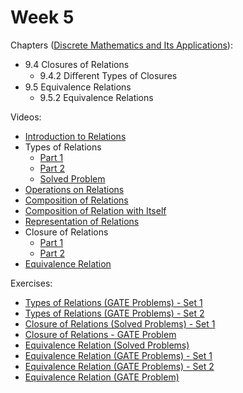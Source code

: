 # Week 5

Chapters ([Discrete Mathematics and Its Applications](https://annas-archive.org/md5/fbd2bb38796aca68b86da621fe6b0fad)):
- 9.4 Closures of Relations
    - 9.4.2 Diﬀerent Types of Closures
- 9.5 Equivalence Relations
    - 9.5.2 Equivalence Relations

Videos:
- [Introduction to Relations](https://www.youtube.com/watch?v=4Caxyh0zt_o)
- Types of Relations
    - [Part 1](https://www.youtube.com/watch?v=GvNGf9Gki7o)
    - [Part 2](https://www.youtube.com/watch?v=O19RpfoxQpA)
    - [Solved Problem](https://www.youtube.com/watch?v=K1IUntpKkE8)
- [Operations on Relations](https://www.youtube.com/watch?v=jCt70x6bjU0)
- [Composition of Relations](https://www.youtube.com/watch?v=e3HJN-grUrk)
- [Composition of Relation with Itself](https://www.youtube.com/watch?v=DfRC_zPnh8Q)
- [Representation of Relations](https://www.youtube.com/watch?v=U3wEJbqQziE)
- Closure of Relations
    - [Part 1](https://www.youtube.com/watch?v=SgQJlKLWJmY)
    - [Part 2](https://www.youtube.com/watch?v=zxbAnR96xC4)
- [Equivalence Relation](https://www.youtube.com/watch?v=RexPywlCmV8)

Exercises:
- [Types of Relations (GATE Problems) - Set 1](https://www.youtube.com/watch?v=IftijFJlcvk)
- [Types of Relations (GATE Problems) - Set 2](https://www.youtube.com/watch?v=RUu2w1Dn0e0)
- [Closure of Relations (Solved Problems) - Set 1](https://www.youtube.com/watch?v=uz3OdZqwkJM)
- [Closure of Relations - GATE Problem](https://www.youtube.com/watch?v=Xva_K3YDb2w)
- [Equivalence Relation (Solved Problems)](https://www.youtube.com/watch?v=cJ9x3aWibhI)
- [Equivalence Relation (GATE Problems) - Set 1](https://www.youtube.com/watch?v=bn1uWNwuMwA)
- [Equivalence Relation (GATE Problems) - Set 2](https://www.youtube.com/watch?v=fXXbM1yackI)
- [Equivalence Relation (GATE Problem)](https://www.youtube.com/watch?v=4QbyMoMX4VI)
